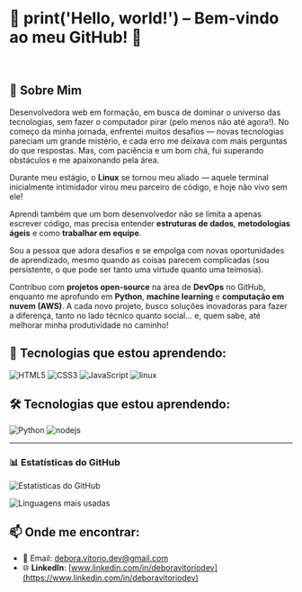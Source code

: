 # 🚀 print('Hello, world!') – Bem-vindo ao meu GitHub! 👋
<br>

## 🌟 Sobre Mim

Desenvolvedora web em formação, em busca de dominar o universo das tecnologias, sem fazer o computador pirar (pelo menos não até agora!). No começo da minha jornada, enfrentei muitos desafios — novas tecnologias pareciam um grande mistério, e cada erro me deixava com mais perguntas do que respostas. Mas, com paciência e um bom chá, fui superando obstáculos e me apaixonando pela área.

Durante meu estágio, o **Linux** se tornou meu aliado — aquele terminal inicialmente intimidador virou meu parceiro de código, e hoje não vivo sem ele!

Aprendi também que um bom desenvolvedor não se limita a apenas escrever código, mas precisa entender **estruturas de dados**, **metodologias ágeis** e como **trabalhar em equipe**.

Sou a pessoa que adora desafios e se empolga com novas oportunidades de aprendizado, mesmo quando as coisas parecem complicadas (sou persistente, o que pode ser tanto uma virtude quanto uma teimosia).

Contribuo com **projetos open-source** na área de **DevOps** no GitHub, enquanto me aprofundo em **Python**, **machine learning** e **computação em nuvem (AWS)**. A cada novo projeto, busco soluções inovadoras para fazer a diferença, tanto no lado técnico quanto social... e, quem sabe, até melhorar minha produtividade no caminho!

 
 ## 🚀 Tecnologias que estou aprendendo:

<div>
  <img src="https://img.icons8.com/color/96/000000/html-5.png" alt="HTML5"/>
  <img src="https://img.icons8.com/color/96/000000/css3.png" alt="CSS3"/>
  <img src="https://img.icons8.com/color/96/000000/javascript.png" alt="JavaScript"/>
  <img src="https://img.icons8.com/color/96/000000/linux.png" alt="linux"/>
</div>

## 🛠 Tecnologias que estou aprendendo:
<div>
  <img src="https://img.icons8.com/color/96/000000/python.png" alt="Python"/>
  <img src="https://img.icons8.com/color/96/000000/nodejs.png" alt="nodejs"/
  <img src="https://img.icons8.com/color/96/000000/amazon-web-services.png" alt="AWS"/>
</div>

---

### 📊 Estatísticas do GitHub  


![Estatísticas do GitHub](https://github-readme-stats.vercel.app/api?username=deborasouza01&show_icons=true&theme=dark)  

![Linguagens mais usadas](https://github-readme-stats.vercel.app/api/top-langs/?username=deborasouza01&layout=compact&theme=dark)


## 📫 Onde me encontrar:
- 💌 Email: [debora.vitorio.dev@gmail.com](mailto:debora.vitorio.dev@gmail.com)
- 🌐 **LinkedIn**: [www.linkedin.com/in/deboravitoriodev](https://www.linkedin.com/in/deboravitoriodev)
